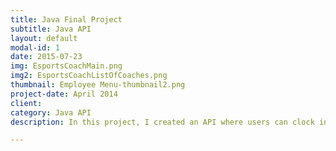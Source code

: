 ```yaml
---
title: Java Final Project
subtitle: Java API
layout: default
modal-id: 1
date: 2015-07-23
img: EsportsCoachMain.png
img2: EsportsCoachListOfCoaches.png
thumbnail: Employee Menu-thumbnail2.png
project-date: April 2014
client:
category: Java API
description: In this project, I created an API where users can clock in/out and administrators can add/delete an employee from the system. I created a GUI with buttons and text fields in order for it to be as user friendly as possible!

---
```

